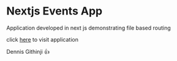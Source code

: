 # Nextjs Events App

Application developed in next js demonstrating file based routing

click [here](https://next-events-pm4okpjuu-devgithinji.vercel.app) to visit application

Dennis Githinji 👍
